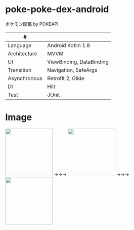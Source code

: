 # poke-poke-dex-android
ポケモン図鑑 by POKEAPI 

| # |                          |
| ---- |--------------------------|
| Language| Android Kotlin 1.8       |
| Architecture | MVVM                     |
| UI | ViewBinding, DataBinding |
| Transition | Navigation, SafeArgs     |
| Asynchronous | Retrofit 2, Glide        |
| DI | Hilt                     |
| Test | JUnit                    |

# Image
<img width=150 src="https://github.com/kuskyst/poke-poke-dex-ios/assets/126965999/21025d76-4361-4a25-afe7-ff8c4d46f545">
→→→
<img width=150 src="https://github.com/kuskyst/poke-poke-dex-ios/assets/126965999/48d5091b-b7a2-414c-86e0-28e3d9b4d6d6">
→→→
<img width=150 src="https://github.com/kuskyst/poke-poke-dex-ios/assets/126965999/2b2b4257-f37c-4fde-a276-617bff09edde">
